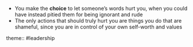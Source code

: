 - You make the **choice** to let someone’s words hurt you, when you could have instead pitied them for being ignorant and rude
- The only actions that should truly hurt you are things you do that are shameful, since you are in control of your own self-worth and values

theme:: #leadership
